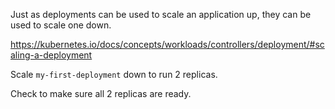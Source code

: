 Just as deployments can be used to scale an application up, they can be used to scale one down.

https://kubernetes.io/docs/concepts/workloads/controllers/deployment/#scaling-a-deployment

Scale `my-first-deployment` down to run 2 replicas.

Check to make sure all 2 replicas are ready.
